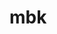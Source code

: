 # mbk
<html>
<head></head>
<body>
<div content="8FC628C9F43D42E2B77C2801518AF2A5EABF06DCCF8D46DD85A8D4283136665E053B31CFC62A40AF9F5095B2E1935835DF369ED142DB64AB21EA0D4E195203420EDAB49BACD179CEE59D447F96C9880735491366E83965CD6C4F79A04E8823B97A33B1FC460767940A3BBB7E42607DB2DC93548EE793E4467457789276A4DF773C766F157B7C0A76"></div>
</body>
</html>
